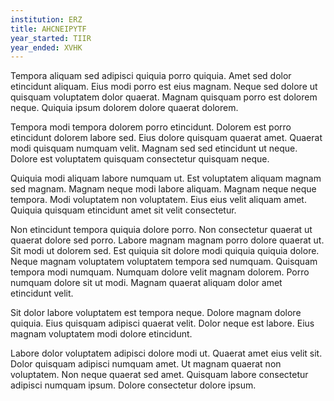 ```yaml
---
institution: ERZ
title: AHCNEIPYTF
year_started: TIIR
year_ended: XVHK
---
```


Tempora aliquam sed adipisci quiquia porro quiquia. Amet sed dolor etincidunt aliquam. Eius modi porro est eius magnam. Neque sed dolore ut quisquam voluptatem dolor quaerat. Magnam quisquam porro est dolorem neque. Quiquia ipsum dolorem dolore quaerat dolorem.

Tempora modi tempora dolorem porro etincidunt. Dolorem est porro etincidunt dolorem labore sed. Eius dolore quisquam quaerat amet. Quaerat modi quisquam numquam velit. Magnam sed sed etincidunt ut neque. Dolore est voluptatem quisquam consectetur quisquam neque.

Quiquia modi aliquam labore numquam ut. Est voluptatem aliquam magnam sed magnam. Magnam neque modi labore aliquam. Magnam neque neque tempora. Modi voluptatem non voluptatem. Eius eius velit aliquam amet. Quiquia quisquam etincidunt amet sit velit consectetur.

Non etincidunt tempora quiquia dolore porro. Non consectetur quaerat ut quaerat dolore sed porro. Labore magnam magnam porro dolore quaerat ut. Sit modi ut dolorem sed. Est quiquia sit dolore modi quiquia quiquia dolore. Neque magnam voluptatem voluptatem tempora sed numquam. Quisquam tempora modi numquam. Numquam dolore velit magnam dolorem. Porro numquam dolore sit ut modi. Magnam quaerat aliquam dolor amet etincidunt velit.

Sit dolor labore voluptatem est tempora neque. Dolore magnam dolore quiquia. Eius quisquam adipisci quaerat velit. Dolor neque est labore. Eius magnam voluptatem modi dolore etincidunt.

Labore dolor voluptatem adipisci dolore modi ut. Quaerat amet eius velit sit. Dolor quisquam adipisci numquam amet. Ut magnam quaerat non voluptatem. Non neque quaerat sed amet. Quisquam labore consectetur adipisci numquam ipsum. Dolore consectetur dolore ipsum.
    